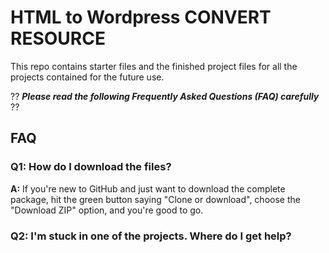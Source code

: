 # HTML to  Wordpress CONVERT RESOURCE

This repo contains starter files and the finished project files for all the projects contained for the future use.

?? ***Please read the following Frequently Asked Questions (FAQ) carefully*** ??

## FAQ

### Q1: How do I download the files?

**A:** If you're new to GitHub and just want to download the complete package, hit the green button saying "Clone or download", choose the "Download ZIP" option, and you're good to go.

### Q2: I'm stuck in one of the projects. Where do I get help?